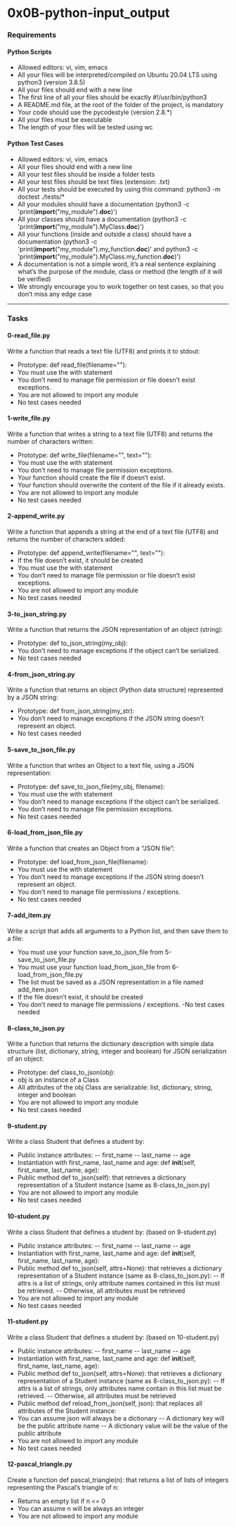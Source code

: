 # 0x0B-python-input_output

### Requirements

#### Python Scripts
- Allowed editors: vi, vim, emacs
- All your files will be interpreted/compiled on Ubuntu 20.04 LTS using python3 (version 3.8.5)
- All your files should end with a new line
- The first line of all your files should be exactly #!/usr/bin/python3
- A README.md file, at the root of the folder of the project, is mandatory
- Your code should use the pycodestyle (version 2.8.*)
- All your files must be executable
- The length of your files will be tested using wc

#### Python Test Cases
- Allowed editors: vi, vim, emacs
- All your files should end with a new line
- All your test files should be inside a folder tests
- All your test files should be text files (extension: .txt)
- All your tests should be executed by using this command: python3 -m doctest ./tests/*
- All your modules should have a documentation (python3 -c 'print(__import__("my_module").__doc__)')
- All your classes should have a documentation (python3 -c 'print(__import__("my_module").MyClass.__doc__)')
- All your functions (inside and outside a class) should have a documentation (python3 -c 'print(__import__("my_module").my_function.__doc__)' and python3 -c 'print(__import__("my_module").MyClass.my_function.__doc__)')
- A documentation is not a simple word, it’s a real sentence explaining what’s the purpose of the module, class or method (the length of it will be verified)
- We strongly encourage you to work together on test cases, so that you don’t miss any edge case

---

### Tasks

#### 0-read_file.py
Write a function that reads a text file (UTF8) and prints it to stdout:

- Prototype: def read_file(filename=""):
- You must use the with statement
- You don’t need to manage file permission or file doesn't exist exceptions.
- You are not allowed to import any module
- No test cases needed

#### 1-write_file.py
Write a function that writes a string to a text file (UTF8) and returns the number of characters written:

- Prototype: def write_file(filename="", text=""):
- You must use the with statement
- You don’t need to manage file permission exceptions.
- Your function should create the file if doesn’t exist.
- Your function should overwrite the content of the file if it already exists.
- You are not allowed to import any module
- No test cases needed

#### 2-append_write.py
Write a function that appends a string at the end of a text file (UTF8) and returns the number of characters added:

- Prototype: def append_write(filename="", text=""):
- If the file doesn’t exist, it should be created
- You must use the with statement
- You don’t need to manage file permission or file doesn't exist exceptions.
- You are not allowed to import any module
- No test cases needed

#### 3-to_json_string.py
Write a function that returns the JSON representation of an object (string):

- Prototype: def to_json_string(my_obj):
- You don’t need to manage exceptions if the object can’t be serialized.
- No test cases needed

#### 4-from_json_string.py
Write a function that returns an object (Python data structure) represented by a JSON string:

- Prototype: def from_json_string(my_str):
- You don’t need to manage exceptions if the JSON string doesn’t represent an object.
- No test cases needed

#### 5-save_to_json_file.py
Write a function that writes an Object to a text file, using a JSON representation:

- Prototype: def save_to_json_file(my_obj, filename):
- You must use the with statement
- You don’t need to manage exceptions if the object can’t be serialized.
- You don’t need to manage file permission exceptions.
- No test cases needed

#### 6-load_from_json_file.py
Write a function that creates an Object from a “JSON file”:

- Prototype: def load_from_json_file(filename):
- You must use the with statement
- You don’t need to manage exceptions if the JSON string doesn’t represent an object.
- You don’t need to manage file permissions / exceptions.
- No test cases needed

#### 7-add_item.py
Write a script that adds all arguments to a Python list, and then save them to a file:

- You must use your function save_to_json_file from 5-save_to_json_file.py
- You must use your function load_from_json_file from 6-load_from_json_file.py
- The list must be saved as a JSON representation in a file named add_item.json
- If the file doesn’t exist, it should be created
- You don’t need to manage file permissions / exceptions.
-No test cases needed

#### 8-class_to_json.py
Write a function that returns the dictionary description with simple data structure (list, dictionary, string, integer and boolean) for JSON serialization of an object:

- Prototype: def class_to_json(obj):
- obj is an instance of a Class
- All attributes of the obj Class are serializable: list, dictionary, string, integer and boolean
- You are not allowed to import any module
- No test cases needed

#### 9-student.py
Write a class Student that defines a student by:

- Public instance attributes:
-- first_name
-- last_name
-- age
- Instantiation with first_name, last_name and age: def __init__(self, first_name, last_name, age):
- Public method def to_json(self): that retrieves a dictionary representation of a Student instance (same as 8-class_to_json.py)
- You are not allowed to import any module
- No test cases needed

#### 10-student.py
Write a class Student that defines a student by: (based on 9-student.py)

- Public instance attributes:
-- first_name
-- last_name
-- age
- Instantiation with first_name, last_name and age: def __init__(self, first_name, last_name, age):
- Public method def to_json(self, attrs=None): that retrieves a dictionary representation of a Student instance (same as 8-class_to_json.py):
-- If attrs is a list of strings, only attribute names contained in this list must be retrieved.
-- Otherwise, all attributes must be retrieved
- You are not allowed to import any module
- No test cases needed

#### 11-student.py
Write a class Student that defines a student by: (based on 10-student.py)

- Public instance attributes:
-- first_name
-- last_name
-- age
- Instantiation with first_name, last_name and age: def __init__(self, first_name, last_name, age):
- Public method def to_json(self, attrs=None): that retrieves a dictionary representation of a Student instance (same as 8-class_to_json.py):
-- If attrs is a list of strings, only attributes name contain in this list must be retrieved.
-- Otherwise, all attributes must be retrieved
- Public method def reload_from_json(self, json): that replaces all attributes of the Student instance:
- You can assume json will always be a dictionary
-- A dictionary key will be the public attribute name
-- A dictionary value will be the value of the public attribute
- You are not allowed to import any module
- No test cases needed

#### 12-pascal_triangle.py
Create a function def pascal_triangle(n): that returns a list of lists of integers representing the Pascal’s triangle of n:

- Returns an empty list if n <= 0
- You can assume n will be always an integer
- You are not allowed to import any module

